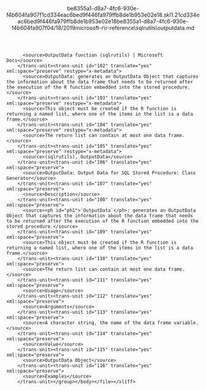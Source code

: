 <?xml version="1.0"?><xliff version="1.2" xmlns="urn:oasis:names:tc:xliff:document:1.2" xmlns:xsi="http://www.w3.org/2001/XMLSchema-instance" xsi:schemaLocation="urn:oasis:names:tc:xliff:document:1.2 xliff-core-1.2-transitional.xsd"><file datatype="xml" original="outputdata.md" source-language="en-US" target-language="en-US"><header><tool tool-id="mdxliff" tool-name="mdxliff" tool-version="1.0-d1654b2" tool-company="Microsoft" /><xliffext:skl_file_name xmlns:xliffext="urn:microsoft:content:schema:xliffextensions">be8355a1-d8a7-4fc6-930e-f4b604fa907f1cd334eac6bed9f446fa979ffb8de1b953e02e18.skl</xliffext:skl_file_name><xliffext:version xmlns:xliffext="urn:microsoft:content:schema:xliffextensions">1.2</xliffext:version><xliffext:ms.openlocfilehash xmlns:xliffext="urn:microsoft:content:schema:xliffextensions">1cd334eac6bed9f446fa979ffb8de1b953e02e18</xliffext:ms.openlocfilehash><xliffext:ms.sourcegitcommit xmlns:xliffext="urn:microsoft:content:schema:xliffextensions">be8355a1-d8a7-4fc6-930e-f4b604fa907f</xliffext:ms.sourcegitcommit><xliffext:ms.lasthandoff xmlns:xliffext="urn:microsoft:content:schema:xliffextensions">04/18/2019</xliffext:ms.lasthandoff><xliffext:ms.openlocfilepath xmlns:xliffext="urn:microsoft:content:schema:xliffextensions">microsoft-r\r-reference\sqlrutils\outputdata.md</xliffext:ms.openlocfilepath></header><body><group id="content" extype="content"><trans-unit id="101" translate="yes" xml:space="preserve" restype="x-metadata">
          <source>OutputData function (sqlrutils) | Microsoft Docs</source>
        </trans-unit><trans-unit id="102" translate="yes" xml:space="preserve" restype="x-metadata">
          <source>OutputData: generates an OutputData Object that captures the information about the data frame that needs to be returned after the execution of the R function embedded into the stored procedure.</source>
        </trans-unit><trans-unit id="103" translate="yes" xml:space="preserve" restype="x-metadata">
          <source>This object must be created if the R function is returning a named list, where one of the items in the list is a data frame.</source>
        </trans-unit><trans-unit id="104" translate="yes" xml:space="preserve" restype="x-metadata">
          <source>The return list can contain at most one data frame.</source>
        </trans-unit><trans-unit id="105" translate="yes" xml:space="preserve" restype="x-metadata">
          <source>(sqlrutils), OutputData</source>
        </trans-unit><trans-unit id="106" translate="yes" xml:space="preserve">
          <source>OutputData: Output Data for SQL Stored Procedure: Class Generator</source>
        </trans-unit><trans-unit id="107" translate="yes" xml:space="preserve">
          <source>Description</source>
        </trans-unit><trans-unit id="108" translate="yes" xml:space="preserve">
          <source><ph id="ph1">`OutputData`</ph>: generates an OutputData Object that captures the information about the data frame that needs to be returned after the execution of the R function embedded into the stored procedure.</source>
        </trans-unit><trans-unit id="109" translate="yes" xml:space="preserve">
          <source>This object must be created if the R function is returning a named list, where one of the items in the list is a data frame.</source>
        </trans-unit><trans-unit id="110" translate="yes" xml:space="preserve">
          <source>The return list can contain at most one data frame.</source>
        </trans-unit><trans-unit id="111" translate="yes" xml:space="preserve">
          <source>Usage</source>
        </trans-unit><trans-unit id="112" translate="yes" xml:space="preserve">
          <source>Arguments</source>
        </trans-unit><trans-unit id="113" translate="yes" xml:space="preserve">
          <source>A character string, the name of the data frame variable.</source>
        </trans-unit><trans-unit id="114" translate="yes" xml:space="preserve">
          <source>Value</source>
        </trans-unit><trans-unit id="115" translate="yes" xml:space="preserve">
          <source>OutputData Object</source>
        </trans-unit><trans-unit id="116" translate="yes" xml:space="preserve">
          <source>Examples</source>
        </trans-unit></group></body></file></xliff>